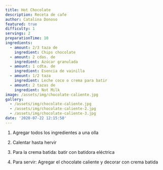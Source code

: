 ```yaml
---
title: Hot Chocolate
description: Receta de cafe
author: Catalina Donoso
featured: true
difficulty: 1
servings: 2
preparationTime: 10
ingredients:
  - amount: 2/3 taza de
    ingredient: Chips chocolate
  - amount: 2 cdas. de
    ingredient: Azúcar granulada
  - amount: 1 cdta. de
    ingredient: Esencia de vainilla
  - amount: 1/2 taza
    ingredient: Leche coco o crema para batir  
  - amount: 2 tazas de
    ingredient: Not Milk  
image: /assets/img/chocolate-caliente.jpg
gallery:
  - /assets/img/chocolate-caliente.jpg
  - /assets/img/chocolate-caliente-2.jpg
  - /assets/img/chocolate-caliente-3.jpg
date: '2020-07-22 12:15:50'
---
```

1. Agregar todos los ingredientes a una olla				

2. Calentar hasta hervir 			

3. Para la crema batida: batir con batidora eléctrica				

4. Para servir: Agregar el chocolate caliente y decorar con crema batida		
